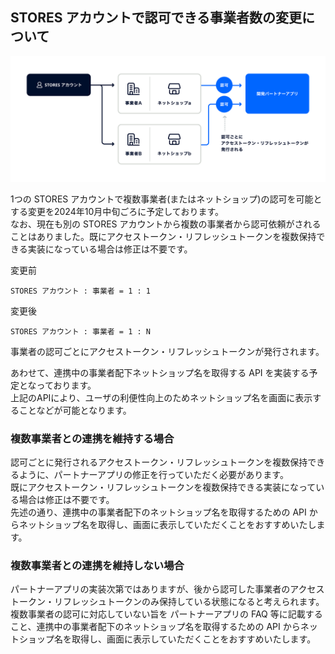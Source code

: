 ## STORES アカウントで認可できる事業者数の変更について

![authorization.png](img/authorization.png)

1つの STORES アカウントで複数事業者(またはネットショップ)の認可を可能とする変更を2024年10月中旬ごろに予定しております。  
なお、現在も別の STORES アカウントから複数の事業者から認可依頼がされることはありました。既にアクセストークン・リフレッシュトークンを複数保持できる実装になっている場合は修正は不要です。

変更前
```
STORES アカウント : 事業者 = 1 : 1
```

変更後
```
STORES アカウント : 事業者 = 1 : N
```

事業者の認可ごとにアクセストークン・リフレッシュトークンが発行されます。

あわせて、連携中の事業者配下ネットショップ名を取得する API を実装する予定となっております。  
上記のAPIにより、ユーザの利便性向上のためネットショップ名を画面に表示することなどが可能となります。

### 複数事業者との連携を維持する場合
認可ごとに発行されるアクセストークン・リフレッシュトークンを複数保持できるように、パートナーアプリの修正を行っていただく必要があります。  
既にアクセストークン・リフレッシュトークンを複数保持できる実装になっている場合は修正は不要です。  
先述の通り、連携中の事業者配下のネットショップ名を取得するための API からネットショップ名を取得し、画面に表示していただくことをおすすめいたします。

### 複数事業者との連携を維持しない場合
パートナーアプリの実装次第ではありますが、後から認可した事業者のアクセストークン・リフレッシュトークンのみ保持している状態になると考えられます。  
複数事業者の認可に対応していない旨を パートナーアプリの FAQ 等に記載すること、連携中の事業者配下のネットショップ名を取得するための API からネットショップ名を取得し、画面に表示していただくことをおすすめいたします。

